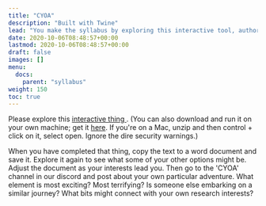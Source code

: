 ```yaml
---
title: "CYOA"
description: "Built with Twine"
lead: "You make the syllabus by exploring this interactive tool, authored in twine."
date: 2020-10-06T08:48:57+00:00
lastmod: 2020-10-06T08:48:57+00:00
draft: false
images: []
menu:
  docs:
    parent: "syllabus"
weight: 150
toc: true
---
```


Please explore this  <a href="https://shawngraham.github.io/didactic-dollop/" target="_blank"> interactive thing </a>. (You can also download and run it on your own machine; get it [here](https://github.com/shawngraham/didactic-dollop/releases). If you're on a Mac, unzip and then control + click on it, select open. Ignore the dire security warnings.)

When you have completed that thing, copy the text to a word document and save it. Explore it again to see what some of your other options might be. Adjust the document as your interests lead you. Then go to the 'CYOA' channel in our discord and post about your own particular adventure. What element is most exciting? Most terrifying? Is someone else embarking on a similar journey? What bits might connect with your own research interests?
